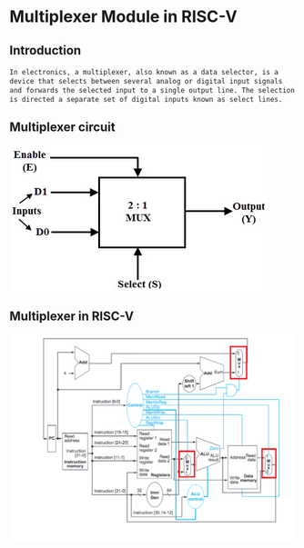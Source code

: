 # Multiplexer Module in RISC-V

## Introduction
    In electronics, a multiplexer, also known as a data selector, is a device that selects between several analog or digital input signals and forwards the selected input to a single output line. The selection is directed a separate set of digital inputs known as select lines.
## Multiplexer circuit

![alt](src/multiplexer.jpg)


## Multiplexer in RISC-V

![alt](src/multiplexer_in_risc_v.png)
